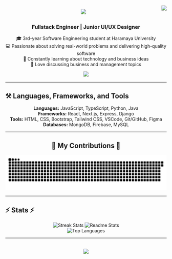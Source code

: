 <div align="center">
 <img align="right" src="https://visitor-badge.laobi.icu/badge?page_id=asm2212.asm2212" />
  
  
  <h1>
    <img src="https://readme-typing-svg.herokuapp.com/?font=Righteous&size=35&center=true&vCenter=true&width=500&height=70&duration=4000&lines=Hi+There!+👋;+I'm+Asmare+Admasu!;" />
  </h1>
  
  <h3>Fullstack Engineer | Junior UI/UX Designer</h3>
  
  <p>
    🎓 3rd-year Software Engineering student at Haramaya University<br>
    💻 Passionate about solving real-world problems and delivering high-quality software<br>
    🚀 Constantly learning about technology and business ideas<br>
    💼 Love discussing business and management topics
  </p>
  
  <a href="mailto:asmareadmasu0@gmail.com">
    <img src="https://img.shields.io/badge/Gmail-333333?style=for-the-badge&logo=gmail&logoColor=red" />
  </a>
</div>

<hr/>

## ⚒️ Languages, Frameworks, and Tools
<div align="center">
  <strong>Languages:</strong> JavaScript, TypeScript, Python, Java<br>
  <strong>Frameworks:</strong> React, Next.js, Express, Django<br>
  <strong>Tools:</strong> HTML, CSS, Bootstrap, Tailwind CSS, VSCode, Git/GitHub, Figma<br>
  <strong>Databases:</strong> MongoDB, Firebase, MySQL
</div>

<hr/>

<div align="center">
  <h2>🐍 My Contributions 🐍</h2>
  <img alt="snake eating my contributions" src="https://raw.githubusercontent.com/asm2212/asm2212/main/github-contribution-grid-snake.svg" />
</div>

<hr/>

## ⚡ Stats ⚡
<div align="center">
  <img width="390" src="https://github-readme-streak-stats.herokuapp.com/?user=asm2212&theme=react&border_radius=10" alt="Streak Stats">
  <img width="390" src="https://github-readme-stats.vercel.app/api?username=asm2212&count_private=true&show_icons=true&theme=react&rank_icon=github&border_radius=10" alt="Readme Stats">
  <br>
  <img width="325" src="https://github-readme-stats.vercel.app/api/top-langs/?username=asm2212&hide=HTML&langs_count=8&layout=compact&theme=react&border_radius=10&exclude_repo=github-readme-stats" alt="Top Languages">
</div>

<hr/>

<div align="center">
  <h2>
    <img src="https://readme.typing.svg.herokuapp.com?font=Righteous&size=35&center=true&vCenter=true&width=500&height=70&lines=Thanks+for+visiting+my+profile!;Hope+you+enjoyed+exploring+my+work!;Feel+free+to+reach+out+for+collaboration+or+just+to+say+hi!&duration=4000">
  </h2>
</div>
